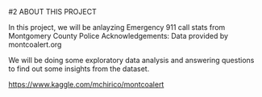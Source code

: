 #2 ABOUT THIS PROJECT

In this project, we will be anlayzing Emergency 911 call stats from Montgomery County Police
Acknowledgements: Data provided by montcoalert.org

We will be doing some exploratory data analysis and answering questions to find out some insights from the dataset.

https://www.kaggle.com/mchirico/montcoalert


